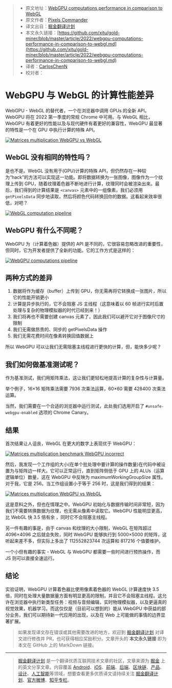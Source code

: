 > * 原文地址：[WebGPU computations performance in comparison to WebGL](https://pixelscommander.com/javascript/webgpu-computations-performance-in-comparison-to-webgl/)
> * 原文作者：[Pixels Commander](http://pixelscommander.com)
> * 译文出自：[掘金翻译计划](https://github.com/xitu/gold-miner)
> * 本文永久链接：[https://github.com/xitu/gold-miner/blob/master/article/2022/webgpu-computations-performance-in-comparison-to-webgl.md](https://github.com/xitu/gold-miner/blob/master/article/2022/webgpu-computations-performance-in-comparison-to-webgl.md)
> * 译者：[CarlosChenN](https://github.com/CarlosChenN)
> * 校对者：

# WebGPU 与 WebGL 的计算性能差异

WebGPU - WebGL 的替代者，一个在浏览器中调用 GPUs 的全新 API。WebGPU 将在 2022 第一季度的常规 Chrome 中可用。与 WebGL 相比，WebGPU 有着更好的性能以及与现代硬件有着更好的兼容性，WebGPU 最显著的特性是一个在 GPU 中执行计算的特殊 API。

[![Matrices multiplication WebGPU vs WebGL](http://pixelscommander.com/wp-content/uploads/2021/10/Matrices-multiplication-benchmark-1.png)](http://pixelscommander.com/wp-content/uploads/2021/10/Matrices-multiplication-benchmark-1.png)

## WebGL 没有相同的特性吗？

是也不是。WebGL 没有用于(GPU)计算的特殊 API，但仍然存在一种较为“hack”的方法可以实现这一功能。即将数据转换为一张图像，图像作为一个纹理上传到 GPU，随着纹理着色器不断地进行计算，纹理同时会被渲染出来。最后，我们得到的计算结果是 `<canvas>` 元素中的一组像素，我们必须用 `getPixelsData` 同步地读取，然后将颜色代码转换回你的数据。这看起来效率很低，对吧？

[![WebGL computation pipeline](http://pixelscommander.com/wp-content/uploads/2021/11/computation_schemas-3.png)](http://pixelscommander.com/wp-content/uploads/2021/11/computation_schemas-3.png)

## WebGPU 有什么不同呢？

WebGPU 为（计算着色器）提供的 API 是不同的，它很容易忽略改进的重要性，但同时，它为开发者提供了全新的功能。它的工作方式是这样的：

[![WebGPU computations pipeline](http://pixelscommander.com/wp-content/uploads/2021/11/computation_schemas-4.png)](http://pixelscommander.com/wp-content/uploads/2021/11/computation_schemas-4.png)

## 两种方式的差异

1. 数据将作为缓存（buffer）上传到 GPU，你无需再将它转换成一张图片，所以它的性能开销更小
2. 计算是异步执行的，它不会阻塞 JS 主线程（这意味着以 60 帧进行实时后置处理与复杂的物理模拟器的时代已经到来！）
3. 我们将再也不需要创建 canvas 元素了，因此我们可以避开它对于图像尺寸的限制
4. 我们无需做昂贵的、同步的 getPixelsData 操作
5. 我们无需花费时间在像素转换回值数据上

所以 WebGPU 可以让我们无需阻塞主线程进行更快的计算，但，能快多少呢？

## 我们如何做基准测试呢？

作为基准测试，我们用矩阵乘法，这让我们更轻松地提高计算的复杂性与计算量。

举个例子，16×16 矩阵乘法需要 7936 次乘法运算，60×60 需要 428400 次乘法运算。

当然，我们需要在一个合适的浏览器中运行测试，此处我们选用开启了 `#unsafe-webgpu-enabled` 选项的 Chrome Canary。

## 结果

首次结果让人诅丧，WebGL 在更大的数字上表现优于 WebGPU：

[![Matrices multiplication benchmark WebGPU incorrect](http://pixelscommander.com/wp-content/uploads/2021/10/Matrices-multiplication-benchmark-2.png)](http://pixelscommander.com/wp-content/uploads/2021/10/Matrices-multiplication-benchmark-2.png)

然后，我发现一个工作组的大小(在单个批处理中要计算的操作数量)在代码中被设置为与矩阵边一样大。它可以正常运行，直到矩阵侧低于 GPU 上的 ALUs（运算逻辑单位）数量，这在 WebGPU 中反映为 maximumWorkingGroupSize 属性。对于我，它是 256。当工作组设置小于等于 256 时，这是我们得到的结果：

[![Matrices multiplication WebGPU vs WebGL](http://pixelscommander.com/wp-content/uploads/2021/10/Matrices-multiplication-benchmark-1.png)](http://pixelscommander.com/wp-content/uploads/2021/10/Matrices-multiplication-benchmark-1.png)

这是意料之外，但也在情理之中。WebGPU 初始化与数据传输时间非常短，因为我们不需要转换数据为纹理，也无需从像素中读取它。WebGPU 性能明显更高，比 WebGL 快 3.5 倍有余 ，同时它不会阻塞主线程。

另一件有趣的事是，由于 canvas 和纹理的大小限制，WebGL 在矩阵超过 4096×4096 之后就会失败，同时 WebGPU 能够执行到 5000×5000 的矩阵，这听起来差不多，但实际上多出了 112552823744 次运算和 817216 个值要维护。

一个小但有趣的事实 - WebGL 与 WebGPU 都需要一些时间进行预热操作，而 JS 则可以直接全速运行。

## 结论

实验证明，WebGPU 计算着色器比使用像素着色器的 WebGL 计算速度快 3.5 倍，同时在处理大量数据量方面有明显更高的限制，并且它不会阻塞主线程。这允许在浏览器中执行新类型任务：视频与音频编辑，实时物理模拟器，以及更逼真的视觉效果，机器学习。而这仅仅是（目前可以想到的）能从 WebGPU 中获益的部分业务，我们可以期待新一代应用的出现，以及在 Web 上可能做的事情的边界显著扩展。

> 如果发现译文存在错误或其他需要改进的地方，欢迎到 [掘金翻译计划](https://github.com/xitu/gold-miner) 对译文进行修改并 PR，也可获得相应奖励积分。文章开头的 **本文永久链接** 即为本文在 GitHub 上的 MarkDown 链接。

---

> [掘金翻译计划](https://github.com/xitu/gold-miner) 是一个翻译优质互联网技术文章的社区，文章来源为 [掘金](https://juejin.im) 上的英文分享文章。内容覆盖 [Android](https://github.com/xitu/gold-miner#android)、[iOS](https://github.com/xitu/gold-miner#ios)、[前端](https://github.com/xitu/gold-miner#前端)、[后端](https://github.com/xitu/gold-miner#后端)、[区块链](https://github.com/xitu/gold-miner#区块链)、[产品](https://github.com/xitu/gold-miner#产品)、[设计](https://github.com/xitu/gold-miner#设计)、[人工智能](https://github.com/xitu/gold-miner#人工智能)等领域，想要查看更多优质译文请持续关注 [掘金翻译计划](https://github.com/xitu/gold-miner)、[官方微博](http://weibo.com/juejinfanyi)、[知乎专栏](https://zhuanlan.zhihu.com/juejinfanyi)。
